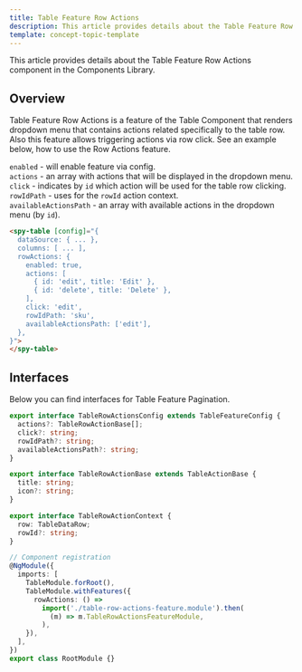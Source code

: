 ```yaml
---
title: Table Feature Row Actions
description: This article provides details about the Table Feature Row Actions component in the Components Library.
template: concept-topic-template
---
```


This article provides details about the Table Feature Row Actions component in the Components Library.

## Overview

Table Feature Row Actions is a feature of the Table Component that renders dropdown 
menu that contains actions related specifically to the table row. 
Also this feature allows triggering actions via row click.
See an example below, how to use the Row Actions feature.

`enabled` - will enable feature via config.  
`actions` - an array with actions that will be displayed in the dropdown menu.  
`click` - indicates by `id` which action will be used for the table row clicking.  
`rowIdPath` - uses for the `rowId` action context.  
`availableActionsPath` - an array with available actions in the dropdown menu (by `id`).  

```html
<spy-table [config]="{
  dataSource: { ... },
  columns: [ ... ],
  rowActions: {
    enabled: true,
    actions: [
      { id: 'edit', title: 'Edit' },
      { id: 'delete', title: 'Delete' },
    ],
    click: 'edit',
    rowIdPath: 'sku',
    availableActionsPath: ['edit'],
  },                                                                                        
}">
</spy-table>
```

## Interfaces

Below you can find interfaces for Table Feature Pagination.

```ts
export interface TableRowActionsConfig extends TableFeatureConfig {
  actions?: TableRowActionBase[];
  click?: string;
  rowIdPath?: string;
  availableActionsPath?: string;
}

export interface TableRowActionBase extends TableActionBase {
  title: string;
  icon?: string;
}

export interface TableRowActionContext {
  row: TableDataRow;
  rowId?: string;
}

// Component registration
@NgModule({
  imports: [
    TableModule.forRoot(),
    TableModule.withFeatures({
      rowActions: () =>
        import('./table-row-actions-feature.module').then(
          (m) => m.TableRowActionsFeatureModule,
        ),    
    }),
  ],
})
export class RootModule {}
```
